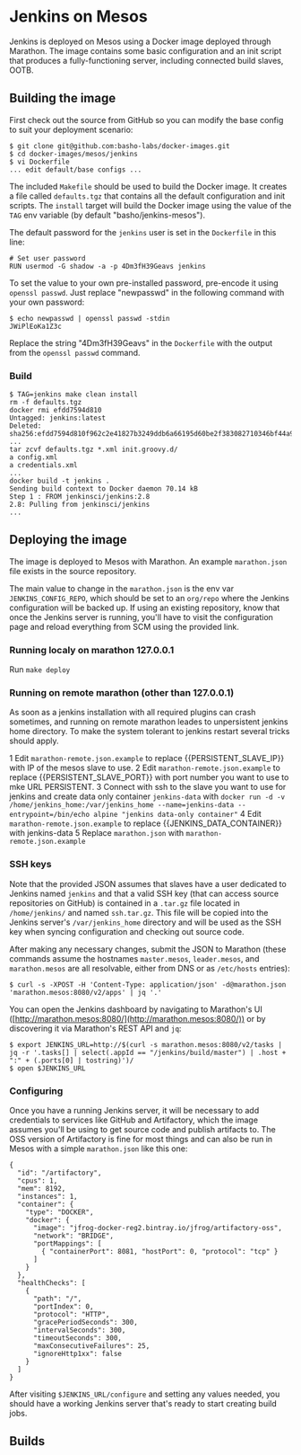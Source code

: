 
# Jenkins on Mesos

Jenkins is deployed on Mesos using a Docker image deployed through Marathon. The image contains some basic configuration and an init script that produces a fully-functioning server, including connected build slaves, OOTB.

## Building the image

First check out the source from GitHub so you can modify the base config to suit your deployment scenario:

```
$ git clone git@github.com:basho-labs/docker-images.git
$ cd docker-images/mesos/jenkins
$ vi Dockerfile
... edit default/base configs ...
```

The included `Makefile` should be used to build the Docker image. It creates a file called `defaults.tgz` that contains all the default configuration and init scripts. The `install` target will build the Docker image using the value of the `TAG` env variable (by default "basho/jenkins-mesos").

The default password for the `jenkins` user is set in the `Dockerfile` in this line:

```
# Set user password
RUN usermod -G shadow -a -p 4Dm3fH39Geavs jenkins
```

To set the value to your own pre-installed password, pre-encode it using `openssl passwd`. Just replace "newpasswd" in the following command with your own password:

```
$ echo newpasswd | openssl passwd -stdin
JWiPlEoKa1Z3c
```

Replace the string "4Dm3fH39Geavs" in the `Dockerfile` with the output from the `openssl passwd` command.

### Build

```
$ TAG=jenkins make clean install
rm -f defaults.tgz
docker rmi efdd7594d810
Untagged: jenkins:latest
Deleted: sha256:efdd7594d810f962c2e41827b3249ddb6a66195d60be2f383082710346bf44a9
...
tar zcvf defaults.tgz *.xml init.groovy.d/
a config.xml
a credentials.xml
...
docker build -t jenkins .
Sending build context to Docker daemon 70.14 kB
Step 1 : FROM jenkinsci/jenkins:2.8
2.8: Pulling from jenkinsci/jenkins
...
```

## Deploying the image

The image is deployed to Mesos with Marathon. An example `marathon.json` file exists in the source repository.

The main value to change in the `marathon.json` is the env var `JENKINS_CONFIG_REPO`, which should be set to an `org/repo` where the Jenkins configuration will be backed up. If using an existing repository, know that once the Jenkins server is running, you'll have to visit the configuration page and reload everything from SCM using the provided link.


### Running localy on marathon 127.0.0.1

Run ```make deploy```

### Running on remote marathon (other than 127.0.0.1)

As soon as a jenkins installation with all required plugins can crash sometimes, and running on remote marathon leades to unpersistent jenkins home directory. To make the system tolerant to jenkins restart several tricks should apply.

1 Edit ```marathon-remote.json.example``` to replace {{PERSISTENT_SLAVE_IP}} with IP of the mesos slave to use.
2 Edit ```marathon-remote.json.example``` to replace {{PERSISTENT_SLAVE_PORT}} with port number you want to use to mke URL PERSISTENT.
3 Connect with ssh to the slave you want to use for jenkins and create data only container ```jenkins-data``` with ```docker run -d -v /home/jenkins_home:/var/jenkins_home --name=jenkins-data --entrypoint=/bin/echo alpine "jenkins data-only container"```
4 Edit ```marathon-remote.json.example``` to replace {{JENKINS_DATA_CONTAINER}} with jenkins-data
5 Replace ```marathon.json``` with ```marathon-remote.json.example```


### SSH keys

Note that the provided JSON assumes that slaves have a user dedicated to Jenkins named `jenkins` and that a valid SSH key (that can access source repositories on GitHub) is contained in a `.tar.gz` file located in `/home/jenkins/` and named `ssh.tar.gz`. This file will be copied into the Jenkins server's `/var/jenkins_home` directory and will be used as the SSH key when syncing configuration and checking out source code.

After making any necessary changes, submit the JSON to Marathon (these commands assume the hostnames `master.mesos`, `leader.mesos`, and `marathon.mesos` are all resolvable, either from DNS or as `/etc/hosts` entries):

```
$ curl -s -XPOST -H 'Content-Type: application/json' -d@marathon.json 'marathon.mesos:8080/v2/apps' | jq '.'
```

You can open the Jenkins dashboard by navigating to Marathon's UI ([http://marathon.mesos:8080/](http://marathon.mesos:8080/)) or by discovering it via Marathon's REST API and `jq`:

```
$ export JENKINS_URL=http://$(curl -s marathon.mesos:8080/v2/tasks | jq -r '.tasks[] | select(.appId == "/jenkins/build/master") | .host + ":" + (.ports[0] | tostring)')/
$ open $JENKINS_URL
```

### Configuring

Once you have a running Jenkins server, it will be necessary to add credentials to services like GitHub and Artifactory, which the image assumes you'll be using to get source code and publish artifacts to. The OSS version of Artifactory is fine for most things and can also be run in Mesos with a simple `marathon.json` like this one:

```
{
  "id": "/artifactory",
  "cpus": 1,
  "mem": 8192,
  "instances": 1,
  "container": {
    "type": "DOCKER",
    "docker": {
      "image": "jfrog-docker-reg2.bintray.io/jfrog/artifactory-oss",
      "network": "BRIDGE",
      "portMappings": [
        { "containerPort": 8081, "hostPort": 0, "protocol": "tcp" }
      ]
    }
  },
  "healthChecks": [
    {
      "path": "/",
      "portIndex": 0,
      "protocol": "HTTP",
      "gracePeriodSeconds": 300,
      "intervalSeconds": 300,
      "timeoutSeconds": 300,
      "maxConsecutiveFailures": 25,
      "ignoreHttp1xx": false
    }
  ]
}
```

After visiting `$JENKINS_URL/configure` and setting any values needed, you should have a working Jenkins server that's ready to start creating build jobs.

## Builds

